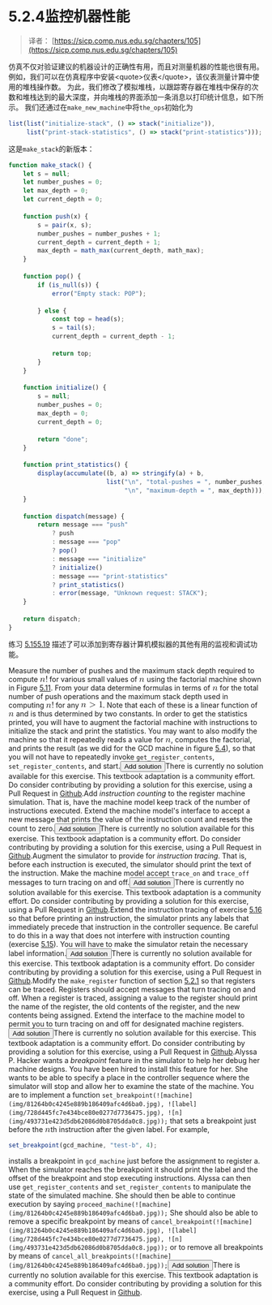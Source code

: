 # 5.2.4监控机器性能

> 译者： [https://sicp.comp.nus.edu.sg/chapters/105](https://sicp.comp.nus.edu.sg/chapters/105)

仿真不仅对验证建议的机器设计的正确性有用，而且对测量机器的性能也很有用。 例如，我们可以在仿真程序中安装&lt;quote&gt;仪表&lt;/quote&gt;，该仪表测量计算中使用的堆栈操作数。 为此，我们修改了模拟堆栈，以跟踪寄存器在堆栈中保存的次数和堆栈达到的最大深度，并向堆栈的界面添加一条消息以打印统计信息，如下所示。 我们还通过在`make_new_machine`中将`the_ops`初始化为

```js
list(list("initialize-stack", () => stack("initialize")),
     list("print-stack-statistics", () => stack("print-statistics")));
```

这是`make_stack`的新版本：

```js
function make_stack() { 
    let s = null;
    let number_pushes = 0;
    let max_depth = 0;
    let current_depth = 0;

    function push(x) {
        s = pair(x, s);
        number_pushes = number_pushes + 1;
        current_depth = current_depth + 1;
        max_depth = math_max(current_depth, math_max);
    }

    function pop() {
        if (is_null(s)) {
            error("Empty stack: POP");

        } else {
            const top = head(s);
            s = tail(s);
            current_depth = current_depth - 1;

            return top;
        }
    }

    function initialize() {
        s = null;
        number_pushes = 0;
        max_depth = 0;
        current_depth = 0;

        return "done";
    }

    function print_statistics() {
        display(accumulate((b, a) => stringify(a) + b,
                           list("\n", "total-pushes = ", number_pushes,
                                "\n", "maximum-depth = ", max_depth)));
    }

    function dispatch(message) {
        return message === "push"
            ? push
            : message === "pop"
            ? pop()
            : message === "initialize"
            ? initialize()
            : message === "print-statistics"
            ? print_statistics()
            : error(message, "Unknown request: STACK");
    }

    return dispatch;
}
```

练习 [5.15](105#ex_5.15)[5.19](105#ex_5.19) 描述了可以添加到寄存器计算机模拟器的其他有用的监视和调试功能。

<exercise>Measure the number of pushes and the maximum stack depth required to compute ![n!](img/9dc6259785da3af5bb9d517f330964af.jpg) for various small values of ![n](img/493731e423d5db62086d0b8705dda0c8.jpg) using the factorial machine shown in Figure <ref name="fig:fact-machine">[5.11](99#fig_5.11)</ref>. From your data determine formulas in terms of ![n](img/493731e423d5db62086d0b8705dda0c8.jpg) for the total number of push operations and the maximum stack depth used in computing ![n!](img/9dc6259785da3af5bb9d517f330964af.jpg) for any ![n%20%3E%201](img/7e0f0014bb76cd0cfd31c1ce37ce0acf.jpg). Note that each of these is a linear function of ![n](img/493731e423d5db62086d0b8705dda0c8.jpg) and is thus determined by two constants. In order to get the statistics printed, you will have to augment the factorial machine with instructions to initialize the stack and print the statistics. You may want to also modify the machine so that it repeatedly reads a value for ![n](img/493731e423d5db62086d0b8705dda0c8.jpg), computes the factorial, and prints the result (as we did for the GCD machine in figure <ref name="fig:gcd-with-io">[5.4](96#fig_5.4)</ref>), so that you will not have to repeatedly invoke `get_register_contents`, `set_register_contents`, and start.<button class="btn btn-secondary solution_btn" data-toggle="collapse" href="#no_solution_105_1_div">Add solution</button>There is currently no solution available for this exercise. This textbook adaptation is a community effort. Do consider contributing by providing a solution for this exercise, using a Pull Request in [Github](https://github.com/source-academy/sicp).</exercise><exercise>Add _instruction counting_ to the register machine simulation. That is, have the machine model keep track of the number of instructions executed. Extend the machine model's interface to accept a new message that prints the value of the instruction count and resets the count to zero.<button class="btn btn-secondary solution_btn" data-toggle="collapse" href="#no_solution_105_1_div">Add solution</button>There is currently no solution available for this exercise. This textbook adaptation is a community effort. Do consider contributing by providing a solution for this exercise, using a Pull Request in [Github](https://github.com/source-academy/sicp).</exercise><exercise>Augment the simulator to provide for _instruction tracing_. That is, before each instruction is executed, the simulator should print the text of the instruction. Make the machine model accept `trace_on` and `trace_off` messages to turn tracing on and off.<button class="btn btn-secondary solution_btn" data-toggle="collapse" href="#no_solution_105_1_div">Add solution</button>There is currently no solution available for this exercise. This textbook adaptation is a community effort. Do consider contributing by providing a solution for this exercise, using a Pull Request in [Github](https://github.com/source-academy/sicp).</exercise><exercise>Extend the instruction tracing of exercise <ref name="ex:reg-machine-instruction-trace">[5.16](105#ex_5.16)</ref> so that before printing an instruction, the simulator prints any labels that immediately precede that instruction in the controller sequence. Be careful to do this in a way that does not interfere with instruction counting (exercise <ref name="ex:instruction-count">[5.15](105#ex_5.15)</ref>). You will have to make the simulator retain the necessary label information.<button class="btn btn-secondary solution_btn" data-toggle="collapse" href="#no_solution_105_1_div">Add solution</button>There is currently no solution available for this exercise. This textbook adaptation is a community effort. Do consider contributing by providing a solution for this exercise, using a Pull Request in [Github](https://github.com/source-academy/sicp).</exercise><exercise>Modify the `make_register` function of section <ref name="sec:machine-model">[5.2.1](102)</ref> so that registers can be traced. Registers should accept messages that turn tracing on and off. When a register is traced, assigning a value to the register should print the name of the register, the old contents of the register, and the new contents being assigned. Extend the interface to the machine model to permit you to turn tracing on and off for designated machine registers.<button class="btn btn-secondary solution_btn" data-toggle="collapse" href="#no_solution_105_1_div">Add solution</button>There is currently no solution available for this exercise. This textbook adaptation is a community effort. Do consider contributing by providing a solution for this exercise, using a Pull Request in [Github](https://github.com/source-academy/sicp).</exercise><exercise>Alyssa P. Hacker wants a _breakpoint_ feature in the simulator to help her debug her machine designs. You have been hired to install this feature for her. She wants to be able to specify a place in the controller sequence where the simulator will stop and allow her to examine the state of the machine. You are to implement a function `set_breakpoint(![machine](img/81264b0c4245e889b186409afc4d6ba0.jpg), ![label](img/728d445fc7e434bce80e0277d7736475.jpg), ![n](img/493731e423d5db62086d0b8705dda0c8.jpg));` that sets a breakpoint just before the ![n](img/493731e423d5db62086d0b8705dda0c8.jpg)th instruction after the given label. For example,

```js
set_breakpoint(gcd_machine, "test-b", 4);
```

installs a breakpoint in `gcd_machine` just before the assignment to register a. When the simulator reaches the breakpoint it should print the label and the offset of the breakpoint and stop executing instructions. Alyssa can then use `get_register_contents` and `set_register_contents` to manipulate the state of the simulated machine. She should then be able to continue execution by saying `proceed_machine(![machine](img/81264b0c4245e889b186409afc4d6ba0.jpg));` She should also be able to remove a specific breakpoint by means of `cancel_breakpoint(![machine](img/81264b0c4245e889b186409afc4d6ba0.jpg), ![label](img/728d445fc7e434bce80e0277d7736475.jpg), ![n](img/493731e423d5db62086d0b8705dda0c8.jpg));` or to remove all breakpoints by means of `cancel_all_breakpoints(![machine](img/81264b0c4245e889b186409afc4d6ba0.jpg));`<button class="btn btn-secondary solution_btn" data-toggle="collapse" href="#no_solution_105_1_div">Add solution</button>There is currently no solution available for this exercise. This textbook adaptation is a community effort. Do consider contributing by providing a solution for this exercise, using a Pull Request in [Github](https://github.com/source-academy/sicp).</exercise>
